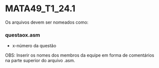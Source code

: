 # MATA49_T1_24.1

Os arquivos devem ser nomeados como:
### questaox.asm 
  * x-número da questão


OBS: Inserir os nomes dos membros da equipe em forma de comentários na parte superior do arquivo .asm. 
